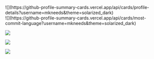 <div>
![](https://github-profile-summary-cards.vercel.app/api/cards/profile-details?username=mkneeds&theme=solarized_dark)
</div>
![](https://github-profile-summary-cards.vercel.app/api/cards/most-commit-language?username=mkneeds&theme=solarized_dark)

![](https://github-profile-summary-cards.vercel.app/api/cards/repos-per-language?username=mkneeds&theme=solarized_dark)

![](https://github-profile-summary-cards.vercel.app/api/cards/stats?username=mkneeds&theme=solarized_dark)

![](https://github-profile-summary-cards.vercel.app/api/cards/productive-time?username=mkneedst&theme=solarized_dark)
